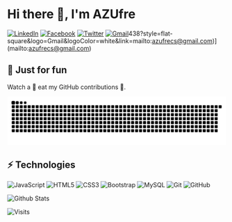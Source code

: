 # Hi there 👋, I'm AZUfre


[![LinkedIn](https://img.shields.io/badge/LinkedIn-0077B5?style=for-the-badge&logo=linkedin&logoColor=white&link=https://www.linkedin.com/in/ericsedeno/)](https://www.linkedin.com/in/ericsedeno/)
[![Facebook](https://img.shields.io/badge/Facebook-1877F2?style=for-the-badge&logo=facebook&logoColor=white&link=https://facebook.com/azufrecs/)](https://facebook.com/azufrecs)
[![Twitter](https://img.shields.io/badge/Twitter-1DA1F2?style=for-the-badge&logo=x&logoColor=white&link=https://twitter.com/ericsedeno)](https://twitter.com/ericsedeno)
[![Gmail](https://img.shields.io/badge/Gmail-D14836?style=for-the-badge&logo=gmail&logoColor=white&link=mailto:azufrecs@gmail.com)](mailto:azufrecs@gmail.com)438?style=flat-square&logo=Gmail&logoColor=white&link=mailto:azufrecs@gmail.com)](mailto:azufrecs@gmail.com)

## 🎈 Just for fun

Watch a 🐍 eat my GitHub contributions 🍏.

![Snake animation](https://github.com/azufrecs/azufrecs/blob/output/github-contribution-grid-snake.svg)

## ⚡ Technologies

![JavaScript](https://img.shields.io/badge/-JavaScript-black?style=flat-square&logo=javascript)
![HTML5](https://img.shields.io/badge/-HTML5-E34F26?style=flat-square&logo=html5&logoColor=white)
![CSS3](https://img.shields.io/badge/-CSS3-1572B6?style=flat-square&logo=css3)
![Bootstrap](https://img.shields.io/badge/-Bootstrap-563D7C?style=flat-square&logo=bootstrap)
![MySQL](https://img.shields.io/badge/-MySQL-black?style=flat-square&logo=mysql)
![Git](https://img.shields.io/badge/-Git-black?style=flat-square&logo=git)
![GitHub](https://img.shields.io/badge/-GitHub-181717?style=flat-square&logo=github)

![Github Stats](https://github-readme-stats.vercel.app/api?username=azufrecs&count_private=true&show_icons=true&include_all_commits=true)

![Visits](https://komarev.com/ghpvc/?username=azufrecs&label=Profile%20views&color=0e75b6&style=flat)
<!--
**azufrecs/azufrecs** is a ✨ _special_ ✨ repository because its `README.md` (this file) appears on your GitHub profile.

Here are some ideas to get you started:

- 🔭 I’m currently working on ...
- 🌱 I’m currently learning ...
- 👯 I’m looking to collaborate on ...
- 🤔 I’m looking for help with ...
- 💬 Ask me about ...
- 📫 How to reach me: ...
- 😄 Pronouns: ...
- ⚡ Fun fact: ...
-->
